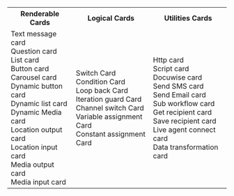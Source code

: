  <table>
    <tr>
        <th>Renderable Cards</th>
        <th>Logical Cards</th>
        <th>Utilities Cards</th>
    </tr>
    <tr>
        <td>
            Text message card <br/>
            Question card <br/>
            List card <br/>
            Button card <br/>
            Carousel card <br/>
            Dynamic button card <br/>
            Dynamic list card <br/>
            Dynamic Media card <br/>
            Location output card <br/>
            Location input card <br/>
            Media output card <br/>
            Media input card <br/>
        </td>
        <td>
            Switch Card <br/>
            Condition Card <br/>
            Loop back Card <br/>
            Iteration guard Card <br/>
            Channel switch Card <br/>
            Variable assignment Card <br/>
            Constant assignment Card <br/>
        </td>
        <td>
            Http card <br/>
            Script card <br/>
            Docuwise card <br/>
            Send SMS card <br/>
            Send Email card <br/>
            Sub workflow card <br/>
            Get recipient card <br/>
            Save recipient card <br/>
            Live agent connect card <br/>
            Data transformation card <br/>
        </td>
    </tr>
 </table>
